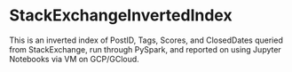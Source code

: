 # StackExchangeInvertedIndex
This is an inverted index of PostID, Tags, Scores, and ClosedDates queried from StackExchange, run through PySpark, and reported on using Jupyter Notebooks via VM on GCP/GCloud.
